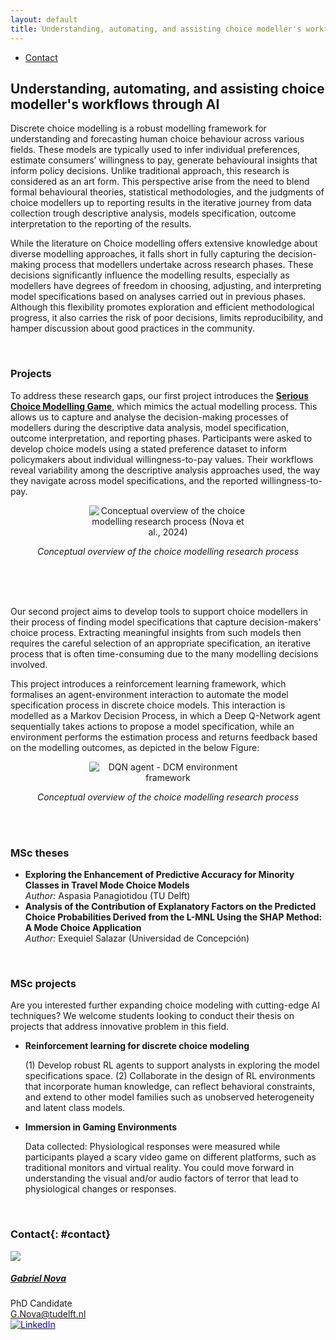 ```yaml
---
layout: default
title: Understanding, automating, and assisting choice modeller's workflows through AI
---
```


<ul class="nav project-nav col-12 col-lg-auto me-lg-auto mb-2">
  <li><a href="#contact" class="nav-link px-2">Contact</a></li>
</ul>

## Understanding, automating, and assisting choice modeller's workflows through AI

<div class="row">

  <div class="col-sm-12">  
    <p>
    Discrete choice modelling is a robust modelling framework for understanding and forecasting human choice behaviour across various fields. These models are typically used to infer individual preferences, estimate consumers’ willingness to pay, generate behavioural insights that inform policy decisions. Unlike traditional approach, this research is considered as an art form. This perspective arise from the need to blend formal behavioural theories, statistical methodologies, and the judgments of choice modellers up to reporting results in the iterative journey from data collection trough descriptive analysis, models specification, outcome interpretation to the reporting of the results.
    </p>
    <p>
    While the literature on Choice modelling offers extensive knowledge about diverse modelling approaches, it falls short in fully capturing the decision-making process that modellers undertake across research phases. These decisions significantly influence the modelling results, especially as modellers have degrees of freedom in choosing, adjusting, and interpreting model specifications based on analyses carried out in previous phases. Although this flexibility promotes exploration and efficient methodological progress, it also carries the risk of poor decisions, limits reproducibility, and hamper discussion about good practices in the community.
    </p>
    <br>
    <h3>Projects</h3>
    <p>
    To address these research gaps, our first project introduces the <strong><a href="http://dcm-serious-game.tudelft.nl/?Session_id=test">Serious Choice Modelling Game</a></strong>, which mimics the actual modelling process. This allows us to capture and analyse the decision-making processes of modellers during the descriptive data analysis, model specification, outcome interpretation, and reporting phases. Participants were asked to develop choice models using a stated preference dataset to inform policymakers about individual willingness-to-pay values. Their workflows reveal variability among the descriptive analysis approaches used, the way they navigate across model specifications, and the reported willingness-to-pay.
    </p>    
  </div>

  <div class="col-sm-12" style="text-align: center;">
    <img src="{{ 'ai-choice-modelling/DCM_overview.png' | relative_url }}" alt="Conceptual overview of the choice modelling research process (Nova et al., 2024)" style="max-width: 50%; height: auto;">
    <p><em>Conceptual overview of the choice modelling research process</em></p>
  </div>
  <br>
  <br>
  <div class="col-sm-12">
    <br>
    <p>
    Our second project aims to develop tools to support choice modellers in their process of finding model specifications that capture decision-makers' choice process. Extracting meaningful insights from such models then requires the careful selection of an appropriate specification, an iterative process that is often time-consuming due to the many modelling decisions involved. 
    </p>
    <p>
    This project introduces a reinforcement learning framework, which formalises an agent-environment interaction to automate the model specification process in discrete choice models. This interaction is modelled as a Markov Decision Process, in which a Deep Q-Network agent sequentially takes actions to propose a model specification, while an environment performs the estimation process and returns feedback based on the modelling outcomes, as depicted in the below Figure:
    </p>
    </div>
    <div class="col-sm-12" style="text-align: center;">
      <img src="{{ 'ai-choice-modelling/dcm_rl.png' | relative_url }}" alt="DQN agent - DCM environment framework" style="max-width: 50%; height: auto;">
      <p><em>Conceptual overview of the choice modelling research process</em></p>
    </div>
    <div>
    <br>
    <br>
    <h3>MSc theses</h3>
    <ul>
      <li>
        <strong>Exploring the Enhancement of Predictive Accuracy for Minority Classes in Travel Mode Choice Models</strong><br>
        <em>Author:</em> Aspasia Panagiotidou (TU Delft)
      </li>
      <li>
        <strong>Analysis of the Contribution of Explanatory Factors on the Predicted Choice Probabilities Derived from the L-MNL Using the SHAP Method: A Mode Choice Application</strong><br>
        <em>Author:</em> Exequiel Salazar (Universidad de Concepción)
      </li>
    </ul>
  </div>

  <div class="col-sm-12">
  <br>
  <h3>MSc projects</h3>
  <p>
    Are you interested further expanding choice modeling with cutting-edge AI techniques? We welcome students looking to conduct their thesis on projects that address innovative problem in this field.
  </p>
  <ul>
    <li>
      <strong>Reinforcement learning for discrete choice modeling</strong><br>
      <p>
        (1) Develop robust RL agents to support analysts in exploring the model specifications space. (2) Collaborate in the design of RL environments that incorporate human knowledge, can reflect behavioral constraints, and extend to other model families such as unobserved heterogeneity and latent class models.
      </p>
    </li>
    <li>
      <strong>Immersion in Gaming Environments</strong><br>
      <p>
        Data collected: Physiological responses were measured while participants played a scary video game on different platforms, such as traditional monitors and virtual reality. You could move forward in understanding the visual and/or audio factors of terror that lead to physiological changes or responses. 
      </p>
    </li>   
  </ul>
</div>

<br>

### Contact{: #contact}

<div class="card contact-card" style="max-width: 360px;">
  <div class="row g-0">
    <div class="col-4">
        <a href="https://www.tudelft.nl/en/staff/g.nova/?">
          <img src="{{ 'assets/images/team/gabriel.webp' | relative_url }}" class="contact-avatar" >
        </a>
    </div>
    <div class="col-8">
      <div class="card-body">
        <h5 class="card-title"><a href="https://www.tudelft.nl/en/staff/g.nova/?">Gabriel Nova</a></h5>
        <p class="card-text">
          PhD Candidate<br>
          <a href="mailto:G.Nova@tudelft.nl">G.Nova@tudelft.nl</a><br>
          <a href="https://www.linkedin.com/in/gabriel-nova-sep%C3%BAlveda-870855100/">
            <img style="color: blue" src="{{ 'assets/images/linkedin.svg' | relative_url }}" alt="LinkedIn"/>
          </a>
        </p>
      </div>
    </div>
  </div>
</div>